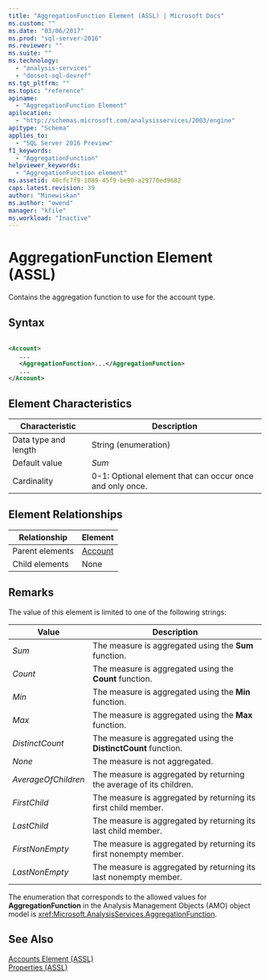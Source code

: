 ```yaml
---
title: "AggregationFunction Element (ASSL) | Microsoft Docs"
ms.custom: ""
ms.date: "03/06/2017"
ms.prod: "sql-server-2016"
ms.reviewer: ""
ms.suite: ""
ms.technology: 
  - "analysis-services"
  - "docset-sql-devref"
ms.tgt_pltfrm: ""
ms.topic: "reference"
apiname: 
  - "AggregationFunction Element"
apilocation: 
  - "http://schemas.microsoft.com/analysisservices/2003/engine"
apitype: "Schema"
applies_to: 
  - "SQL Server 2016 Preview"
f1_keywords: 
  - "AggregationFunction"
helpviewer_keywords: 
  - "AggregationFunction element"
ms.assetid: 40cfc7f9-1089-45f9-be90-a29770ed9682
caps.latest.revision: 39
author: "Minewiskan"
ms.author: "owend"
manager: "kfile"
ms.workload: "Inactive"
---
```

# AggregationFunction Element (ASSL)
  Contains the aggregation function to use for the account type.  
  
## Syntax  
  
```xml  
  
<Account>  
   ...  
   <AggregationFunction>...</AggregationFunction>  
   ...  
</Account>  
```  
  
## Element Characteristics  
  
|Characteristic|Description|  
|--------------------|-----------------|  
|Data type and length|String (enumeration)|  
|Default value|*Sum*|  
|Cardinality|0-1: Optional element that can occur once and only once.|  
  
## Element Relationships  
  
|Relationship|Element|  
|------------------|-------------|  
|Parent elements|[Account](../../../analysis-services/scripting/objects/account-element-assl.md)|  
|Child elements|None|  
  
## Remarks  
 The value of this element is limited to one of the following strings:  
  
|Value|Description|  
|-----------|-----------------|  
|*Sum*|The measure is aggregated using the **Sum** function.|  
|*Count*|The measure is aggregated using the **Count** function.|  
|*Min*|The measure is aggregated using the **Min** function.|  
|*Max*|The measure is aggregated using the **Max** function.|  
|*DistinctCount*|The measure is aggregated using the **DistinctCount** function.|  
|*None*|The measure is not aggregated.|  
|*AverageOfChildren*|The measure is aggregated by returning the average of its children.|  
|*FirstChild*|The measure is aggregated by returning its first child member.|  
|*LastChild*|The measure is aggregated by returning its last child member.|  
|*FirstNonEmpty*|The measure is aggregated by returning its first nonempty member.|  
|*LastNonEmpty*|The measure is aggregated by returning its last nonempty member.|  
  
 The enumeration that corresponds to the allowed values for **AggregationFunction** in the Analysis Management Objects (AMO) object model is <xref:Microsoft.AnalysisServices.AggregationFunction>.  
  
## See Also  
 [Accounts Element &#40;ASSL&#41;](../../../analysis-services/scripting/collections/accounts-element-assl.md)   
 [Properties &#40;ASSL&#41;](../../../analysis-services/scripting/properties/properties-assl.md)  
  
  
